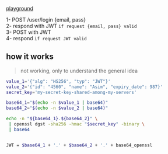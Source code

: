 [playground](https://jwt.io/)

1- POST /user/login {email, pass}   
2- respond with JWT `if request {email, pass} valid`    
3- POST with JWT  
4- respond `if request JWT valid`    


## how it works
> not working, only to understand the general idea
```sh
value_1='{"alg": "HS256", "typ": "JWT"}'
value_2='{"id": "4560", "name": "Asim", "expiry_date": 987}'
secret_key='my-secret-key-shared-among-my-servers'

base64_1="$(echo -n $value_1 | base64)"
base64_2="$(echo -n $value_2 | base64)"

echo -n "${base64_1}.${base64_2}" \
 | openssl dgst -sha256 -hmac "$secret_key" -binary \
 | base64


JWT = $base64_1 + '.' + $base64_2 + '.' + base64_openssl
```
